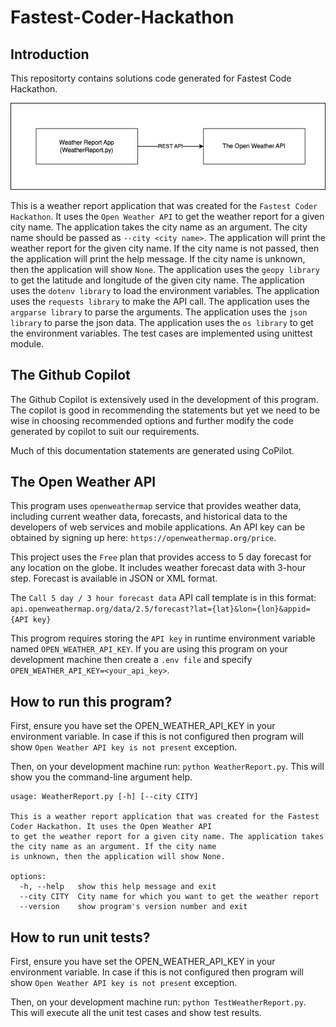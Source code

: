 # Fastest-Coder-Hackathon

## Introduction

This repositorty contains solutions code generated for Fastest Code Hackathon.

![](images/solution_architecture.png)

This is a weather report application that was created for the `Fastest Coder Hackathon`. It uses the `Open Weather API` to get the weather report for a given city name. The application takes the city name as an argument. The city name should be passed as `--city <city name>`. The application will print the weather report for the given city name. If the city name is not passed, then the application will print the help message. If the city name is unknown, then the application will show `None`. The application uses the `geopy library` to get the latitude and longitude of the given city name. The application uses the `dotenv library` to load the environment variables. The application uses the `requests library` to make the API call. The application uses the `argparse library` to parse the arguments. The application uses the `json library` to parse the json data. The application uses the `os library` to get the environment variables. The test cases are implemented using unittest module. 

## The Github Copilot

The Github Copilot is extensively used in the development of this program. The copilot is good in recommending the statements but yet we need to be wise in choosing recommended options and further modify the code generated by copilot to suit our requirements. 

Much of this documentation statements are generated using CoPilot.

## The Open Weather API

This program uses `openweathermap` service that provides weather data, including current weather data, forecasts, and historical data to the developers of web services and mobile applications. An API key can be obtained by signing up here: `https://openweathermap.org/price`. 

This project uses the `Free` plan that provides access to 5 day forecast for any location on the globe. It includes weather forecast data with 3-hour step. Forecast is available in JSON or XML format.

The `Call 5 day / 3 hour forecast data` API call template is in this format: `api.openweathermap.org/data/2.5/forecast?lat={lat}&lon={lon}&appid={API key}`

This progrom requires storing the `API key` in runtime environment variable named `OPEN_WEATHER_API_KEY`. If you are using this program on your development machine then create a `.env file` and specify `OPEN_WEATHER_API_KEY=<your_api_key>`.

## How to run this program?

First, ensure you have set the OPEN_WEATHER_API_KEY in your environment variable. In case if this is not configured then program will show `Open Weather API key is not present` exception.

Then, on your development machine run: `python WeatherReport.py`. This will show you the command-line argument help. 

```
usage: WeatherReport.py [-h] [--city CITY]

This is a weather report application that was created for the Fastest Coder Hackathon. It uses the Open Weather API
to get the weather report for a given city name. The application takes the city name as an argument. If the city name
is unknown, then the application will show None.

options:
  -h, --help   show this help message and exit
  --city CITY  City name for which you want to get the weather report
  --version    show program's version number and exit
```

## How to run unit tests?

First, ensure you have set the OPEN_WEATHER_API_KEY in your environment variable. In case if this is not configured then program will show `Open Weather API key is not present` exception.

Then, on your development machine run: `python TestWeatherReport.py`. This will execute all the unit test cases and show test results. 
